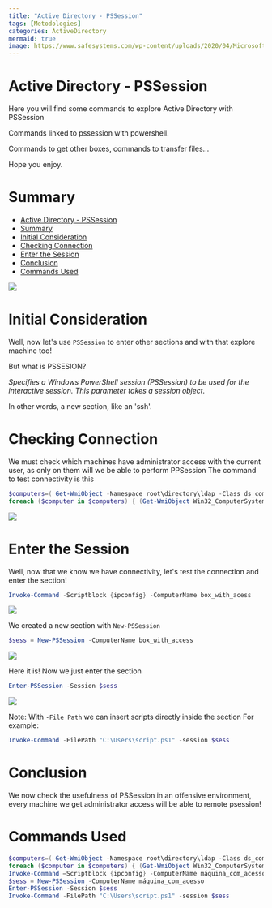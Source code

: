 ```yaml
---
title: "Active Directory - PSSession"
tags: [Metodologies]
categories: ActiveDirectory
mermaid: true
image: https://www.safesystems.com/wp-content/uploads/2020/04/Microsofts-LDAP-Security-Update-and-the-Impact-on-Financial-Institutions-Today-Header-Blog-Image.png
---
```


# Active Directory - PSSession

Here you will find some commands to explore Active Directory with PSSession

Commands linked to pssession with powershell.

Commands to get other boxes, commands to transfer files...

Hope you enjoy.

# Summary

- [Active Directory - PSSession](#active-directory---pssession)
- [Summary](#summary)
- [Initial Consideration](#initial-consideration)
- [Checking Connection](#checking-connection)
- [Enter the Session](#enter-the-session)
- [Conclusion](#conclusion)
- [Commands Used](#commands-used)

![](https://0x4rt3mis.github.io/assets/img/active-enum/pssesion.png)

# Initial Consideration

Well, now let's use `PSSession` to enter other sections and with that explore machine too!

But what is PSSESION?

*Specifies a Windows PowerShell session (PSSession) to be used for the interactive session. This parameter takes a session object.*

In other words, a new section, like an 'ssh'.

# Checking Connection

We must check which machines have administrator access with the current user, as only on them will we be able to perform PPSession
The command to test connectivity is this

```ps1
$computers=( Get-WmiObject -Namespace root\directory\ldap -Class ds_computer | select  -ExpandProperty ds_cn)
foreach ($computer in $computers) { (Get-WmiObject Win32_ComputerSystem -ComputerName $computer ).Name }
```

![](https://0x4rt3mis.github.io/assets/img/active-enum/pssesion1.png)

# Enter the Session

Well, now that we know we have connectivity, let's test the connection and enter the section!

```ps1
Invoke-Command -Scriptblock {ipconfig} -ComputerName box_with_acess
```

![](https://0x4rt3mis.github.io/assets/img/active-enum/pssesion2.png)

We created a new section with `New-PSSession`

```ps1
$sess = New-PSSession -ComputerName box_with_access
```

![](https://0x4rt3mis.github.io/assets/img/active-enum/pssesion3.png)

Here it is! Now we just enter the section

```ps1
Enter-PSSession -Session $sess
```

![](https://0x4rt3mis.github.io/assets/img/active-enum/pssesion4.png)

Note: With `-File Path` we can insert scripts directly inside the section
For example:

```ps1
Invoke-Command -FilePath "C:\Users\script.ps1" -session $sess
```

# Conclusion

We now check the usefulness of PSSession in an offensive environment, every machine we get administrator access will be able to remote psession!

# Commands Used

```ps1
$computers=( Get-WmiObject -Namespace root\directory\ldap -Class ds_computer | select  -ExpandProperty ds_cn)
foreach ($computer in $computers) { (Get-WmiObject Win32_ComputerSystem -ComputerName $computer ).Name }
Invoke-Command –Scriptblock {ipconfig} -ComputerName máquina_com_acesso
$sess = New-PSSession -ComputerName máquina_com_acesso
Enter-PSSession -Session $sess
Invoke-Command -FilePath "C:\Users\script.ps1" -session $sess
```